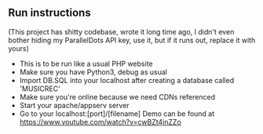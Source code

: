 ## Run instructions
(This project has shitty codebase, wrote it long time ago, I didn't even bother hiding my ParallelDots API key, use it, but if it runs out, replace it with yours)
* This is to be run like a usual PHP website
* Make sure you have Python3, debug as usual
* Import DB.SQL into your localhost after creating a database called 'MUSICREC'
* Make sure you're online because we need CDNs referenced
* Start your apache/appserv server
* Go to your localhost:[port]/[filename]
Demo can be found at https://www.youtube.com/watch?v=cwBZt4jnZZo
